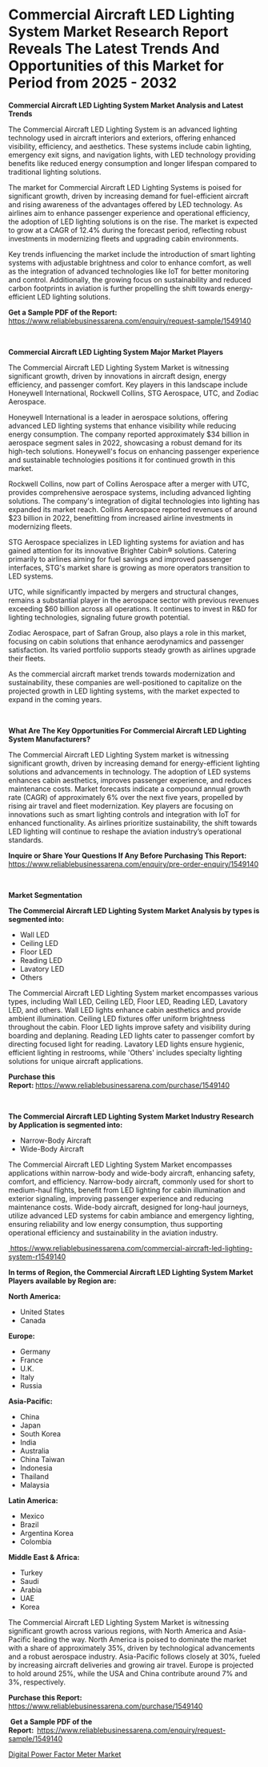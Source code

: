 <p><h1>Commercial Aircraft LED Lighting System Market Research Report Reveals The Latest Trends And Opportunities of this Market for Period from 2025 - 2032</h1></p><p><strong>Commercial Aircraft LED Lighting System Market Analysis and Latest Trends</strong></p>
<p><p>The Commercial Aircraft LED Lighting System is an advanced lighting technology used in aircraft interiors and exteriors, offering enhanced visibility, efficiency, and aesthetics. These systems include cabin lighting, emergency exit signs, and navigation lights, with LED technology providing benefits like reduced energy consumption and longer lifespan compared to traditional lighting solutions. </p><p>The market for Commercial Aircraft LED Lighting Systems is poised for significant growth, driven by increasing demand for fuel-efficient aircraft and rising awareness of the advantages offered by LED technology. As airlines aim to enhance passenger experience and operational efficiency, the adoption of LED lighting solutions is on the rise. The market is expected to grow at a CAGR of 12.4% during the forecast period, reflecting robust investments in modernizing fleets and upgrading cabin environments.</p><p>Key trends influencing the market include the introduction of smart lighting systems with adjustable brightness and color to enhance comfort, as well as the integration of advanced technologies like IoT for better monitoring and control. Additionally, the growing focus on sustainability and reduced carbon footprints in aviation is further propelling the shift towards energy-efficient LED lighting solutions.</p></p>
<p><strong>Get a Sample PDF of the Report:&nbsp;</strong> <a href="https://www.reliablebusinessarena.com/enquiry/request-sample/1549140?utm_campaign=3270&utm_medium=2&utm_source=Github&utm_content=ia&utm_term=10042025&utm_id=commercial-aircraft-led-lighting-system">https://www.reliablebusinessarena.com/enquiry/request-sample/1549140</a></p>
<p>&nbsp;</p>
<p><strong>Commercial Aircraft LED Lighting System Major Market Players</strong></p>
<p><p>The Commercial Aircraft LED Lighting System Market is witnessing significant growth, driven by innovations in aircraft design, energy efficiency, and passenger comfort. Key players in this landscape include Honeywell International, Rockwell Collins, STG Aerospace, UTC, and Zodiac Aerospace.</p><p>Honeywell International is a leader in aerospace solutions, offering advanced LED lighting systems that enhance visibility while reducing energy consumption. The company reported approximately $34 billion in aerospace segment sales in 2022, showcasing a robust demand for its high-tech solutions. Honeywell's focus on enhancing passenger experience and sustainable technologies positions it for continued growth in this market.</p><p>Rockwell Collins, now part of Collins Aerospace after a merger with UTC, provides comprehensive aerospace systems, including advanced lighting solutions. The company's integration of digital technologies into lighting has expanded its market reach. Collins Aerospace reported revenues of around $23 billion in 2022, benefitting from increased airline investments in modernizing fleets.</p><p>STG Aerospace specializes in LED lighting systems for aviation and has gained attention for its innovative Brighter Cabin® solutions. Catering primarily to airlines aiming for fuel savings and improved passenger interfaces, STG's market share is growing as more operators transition to LED systems.</p><p>UTC, while significantly impacted by mergers and structural changes, remains a substantial player in the aerospace sector with previous revenues exceeding $60 billion across all operations. It continues to invest in R&D for lighting technologies, signaling future growth potential.</p><p>Zodiac Aerospace, part of Safran Group, also plays a role in this market, focusing on cabin solutions that enhance aerodynamics and passenger satisfaction. Its varied portfolio supports steady growth as airlines upgrade their fleets.</p><p>As the commercial aircraft market trends towards modernization and sustainability, these companies are well-positioned to capitalize on the projected growth in LED lighting systems, with the market expected to expand in the coming years.</p></p>
<p>&nbsp;</p>
<p><strong>What Are The Key Opportunities For Commercial Aircraft LED Lighting System Manufacturers?</strong></p>
<p><p>The Commercial Aircraft LED Lighting System market is witnessing significant growth, driven by increasing demand for energy-efficient lighting solutions and advancements in technology. The adoption of LED systems enhances cabin aesthetics, improves passenger experience, and reduces maintenance costs. Market forecasts indicate a compound annual growth rate (CAGR) of approximately 6% over the next five years, propelled by rising air travel and fleet modernization. Key players are focusing on innovations such as smart lighting controls and integration with IoT for enhanced functionality. As airlines prioritize sustainability, the shift towards LED lighting will continue to reshape the aviation industry’s operational standards.</p></p>
<p><strong>Inquire or Share Your Questions If Any Before Purchasing This Report:</strong> <a href="https://www.reliablebusinessarena.com/enquiry/pre-order-enquiry/1549140?utm_campaign=3270&utm_medium=2&utm_source=Github&utm_content=ia&utm_term=10042025&utm_id=commercial-aircraft-led-lighting-system">https://www.reliablebusinessarena.com/enquiry/pre-order-enquiry/1549140</a></p>
<p>&nbsp;</p>
<p><strong>Market Segmentation</strong></p>
<p><strong>The Commercial Aircraft LED Lighting System Market Analysis by types is segmented into:</strong></p>
<p><ul><li>Wall LED</li><li>Ceiling LED</li><li>Floor LED</li><li>Reading LED</li><li>Lavatory LED</li><li>Others</li></ul></p>
<p><p>The Commercial Aircraft LED Lighting System market encompasses various types, including Wall LED, Ceiling LED, Floor LED, Reading LED, Lavatory LED, and others. Wall LED lights enhance cabin aesthetics and provide ambient illumination. Ceiling LED fixtures offer uniform brightness throughout the cabin. Floor LED lights improve safety and visibility during boarding and deplaning. Reading LED lights cater to passenger comfort by directing focused light for reading. Lavatory LED lights ensure hygienic, efficient lighting in restrooms, while 'Others' includes specialty lighting solutions for unique aircraft applications.</p></p>
<p><strong>Purchase this Report:&nbsp;</strong><a href="https://www.reliablebusinessarena.com/purchase/1549140?utm_campaign=3270&utm_medium=2&utm_source=Github&utm_content=ia&utm_term=10042025&utm_id=commercial-aircraft-led-lighting-system">https://www.reliablebusinessarena.com/purchase/1549140</a></p>
<p>&nbsp;</p>
<p><strong>The Commercial Aircraft LED Lighting System Market Industry Research by Application is segmented into:</strong></p>
<p><ul><li>Narrow-Body Aircraft</li><li>Wide-Body Aircraft</li></ul></p>
<p><p>The Commercial Aircraft LED Lighting System Market encompasses applications within narrow-body and wide-body aircraft, enhancing safety, comfort, and efficiency. Narrow-body aircraft, commonly used for short to medium-haul flights, benefit from LED lighting for cabin illumination and exterior signaling, improving passenger experience and reducing maintenance costs. Wide-body aircraft, designed for long-haul journeys, utilize advanced LED systems for cabin ambiance and emergency lighting, ensuring reliability and low energy consumption, thus supporting operational efficiency and sustainability in the aviation industry.</p></p>
<p><a href="https://www.reliablebusinessarena.com/commercial-aircraft-led-lighting-system-r1549140?utm_campaign=3270&utm_medium=2&utm_source=Github&utm_content=ia&utm_term=10042025&utm_id=commercial-aircraft-led-lighting-system">&nbsp;https://www.reliablebusinessarena.com/commercial-aircraft-led-lighting-system-r1549140</a></p>
<p><strong>In terms of Region, the Commercial Aircraft LED Lighting System Market Players available by Region are:</strong></p>
<p>
    <p> <strong> North America: </strong>
        <ul>
            <li>United States</li>
            <li>Canada</li>
        </ul>
        </p> 
    <p> <strong> Europe: </strong>
        <ul>
            <li>Germany</li>
            <li>France</li>
            <li>U.K.</li>
            <li>Italy</li>
            <li>Russia</li>
        </ul>
        </p> 
    <p> <strong> Asia-Pacific: </strong>
        <ul>
            <li>China</li>
            <li>Japan</li>
            <li>South Korea</li>
            <li>India</li>
            <li>Australia</li>
            <li>China Taiwan</li>
            <li>Indonesia</li>
            <li>Thailand</li>
            <li>Malaysia</li>
        </ul>
        </p> 
    <p> <strong> Latin America: </strong>
        <ul>
            <li>Mexico</li>
            <li>Brazil</li>
            <li>Argentina Korea</li>
            <li>Colombia</li>
        </ul>
        </p> 
    <p> <strong> Middle East & Africa: </strong>
        <ul>
            <li>Turkey</li>
            <li>Saudi</li>
            <li>Arabia</li>
            <li>UAE</li>
            <li>Korea</li>
        </ul>
    </p>
    </p>
<p><p>The Commercial Aircraft LED Lighting System Market is witnessing significant growth across various regions, with North America and Asia-Pacific leading the way. North America is poised to dominate the market with a share of approximately 35%, driven by technological advancements and a robust aerospace industry. Asia-Pacific follows closely at 30%, fueled by increasing aircraft deliveries and growing air travel. Europe is projected to hold around 25%, while the USA and China contribute around 7% and 3%, respectively.</p></p>
<p><strong>Purchase this Report: </strong><a href="https://www.reliablebusinessarena.com/purchase/1549140?utm_campaign=3270&utm_medium=2&utm_source=Github&utm_content=ia&utm_term=10042025&utm_id=commercial-aircraft-led-lighting-system">https://www.reliablebusinessarena.com/purchase/1549140</a></p>
<p>&nbsp;<strong>Get a Sample PDF of the Report:&nbsp;&nbsp;</strong><a href="https://www.reliablebusinessarena.com/enquiry/request-sample/1549140?utm_campaign=3270&utm_medium=2&utm_source=Github&utm_content=ia&utm_term=10042025&utm_id=commercial-aircraft-led-lighting-system">https://www.reliablebusinessarena.com/enquiry/request-sample/1549140</a></p>
<p><strong></strong></p>
<p><p><a href="https://github.com/aaryaheron0c/Market-Research-Report-List-1/blob/main/digital-power-factor-meter-market.md?utm_campaign=3270&utm_medium=2&utm_source=Github&utm_content=ia&utm_term=10042025&utm_id=commercial-aircraft-led-lighting-system">Digital Power Factor Meter Market</a></p></p>